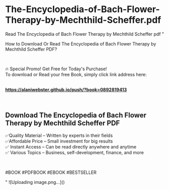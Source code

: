 # The-Encyclopedia-of-Bach-Flower-Therapy-by-Mechthild-Scheffer.pdf
Read The Encyclopedia of Bach Flower Therapy by Mechthild Scheffer pdf
"<p>How to Download Or Read The Encyclopedia of Bach Flower Therapy by Mechthild Scheffer PDF?</p>
<p>&nbsp;</p>
<p>&#128293;  Special Promo! Get Free for Today's Purchase!<br />To download or Read your free Book, simply click link address here:&nbsp;<br />&nbsp;</p>
<p><a href=""https://alaniwebster.github.io/push/?book=0892819413""><strong>https://alaniwebster.github.io/push/?book=0892819413</strong></a></p>
<p>&nbsp;</p>
<h2>Download The Encyclopedia of Bach Flower Therapy by Mechthild Scheffer PDF</h2>
<p>&#x2705;Quality Material &ndash; Written by experts in their fields<br />&#x2705;Affordable Price &ndash; Small investment for big results<br />&#x2705; Instant Access &ndash; Can be read directly anywhere and anytime<br />&#x2705; Various Topics &ndash; Business, self-development, finance, and more</p>
<p>&nbsp;</p>
<p>#BOOK #PDFBOOK #EBOOK #BESTSELLER</p>
"
![Uploading image.png…]()
